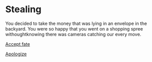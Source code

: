 # Stealing

You decided to take the money that was lying in an envelope in the backyard. You were so happy that you went on a shopping spree withoughtknowing there was cameras catching our every move.

[Accept fate](../explore/grounded.md)

[Apologize](../explore/apologize.md)

